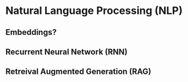 # Natural Language Processing (NLP)

## Embeddings?

## Recurrent Neural Network (RNN)

## Retreival Augmented Generation (RAG)

